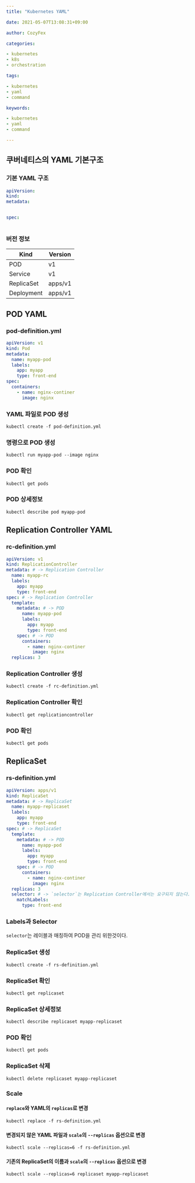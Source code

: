 ```yaml
---
title: "Kubernetes YAML"

date: 2021-05-07T13:08:31+09:00

author: CozyFex

categories:

- kubernetes
- k8s
- orchestration

tags:

- kubernetes
- yaml
- command

keywords:

- kubernetes
- yaml
- command

---
```


## 쿠버네티스의 YAML 기본구조

### 기본 YAML 구조

```yaml
apiVersion:
kind:
metadata:


spec:



```

### 버전 정보

| Kind       | Version |
| ---------- | ------- |
| POD        | v1      |
| Service    | v1      |
| ReplicaSet | apps/v1 |
| Deployment | apps/v1 |

## POD YAML

### pod-definition.yml

```yaml
apiVersion: v1
kind: Pod
metadata:
  name: myapp-pod
  labels:
    app: myapp
    type: front-end
spec:
  containers:
    - name: nginx-continer
      image: nginx
```

### YAML 파일로 POD 생성

```shell
kubectl create -f pod-definition.yml
```

### 명령으로 POD 생성

```shell
kubectl run myapp-pod --image nginx
```

### POD 확인

```shell
kubectl get pods
```

### POD 상세정보

```shell
kubectl describe pod myapp-pod
```

## Replication Controller YAML

### rc-definition.yml

```yaml
apiVersion: v1
kind: ReplicationController
metadata: # -> Replication Controller
  name: myapp-rc
  labels:
    app: myapp
    type: front-end
spec: # -> Replication Controller
  template:
    metadata: # -> POD
      name: myapp-pod
      labels:
        app: myapp
        type: front-end
    spec: # -> POD
      containers:
        - name: nginx-continer
          image: nginx
  replicas: 3
```

### Replication Controller 생성

```shell
kubectl create -f rc-definition.yml
```

### Replication Controller 확인

```shell
kubectl get replicationcontroller
```

### POD 확인

```shell
kubectl get pods
```

## ReplicaSet

### rs-definition.yml

```yaml
apiVersion: apps/v1
kind: ReplicaSet
metadata: # -> ReplicaSet
  name: myapp-replicaset
  labels:
    app: myapp
    type: front-end
spec: # -> ReplicaSet
  template:
    metadata: # -> POD
      name: myapp-pod
      labels:
        app: myapp
        type: front-end
    spec: # -> POD
      containers:
        - name: nginx-continer
          image: nginx
  replicas: 3
  selector: # -> `selector`는 Replication Controller에서는 요구되지 않는다.
    matchLabels:
      type: front-end
```

### Labels과 Selector

`selector`는 레이블과 매칭하여 POD을 관리 위한것이다.

### ReplicaSet 생성

```shell
kubectl create -f rs-definition.yml
```

### ReplicaSet 확인

```shell
kubectl get replicaset
```

### ReplicaSet 상세정보

```shell
kubectl describe replicaset myapp-replicaset
```

### POD 확인

```shell
kubectl get pods
```

### ReplicaSet 삭제

```shell
kubectl delete replicaset myapp-replicaset
```

### Scale

#### `replace`와 YAML의 `replicas`로 변경

```shell
kubectl replace -f rs-definition.yml
```

#### 변경되지 않은 YAML 파일과 `scale`의 `--replicas` 옵션으로 변경

```shell
kubectl scale --replicas=6 -f rs-definition.yml
```

#### 기존의 ReplicaSet의 이름과 `scale`의 `--replicas` 옵션으로 변경

```shell
kubectl scale --replicas=6 replicaset myapp-replicaset
```
